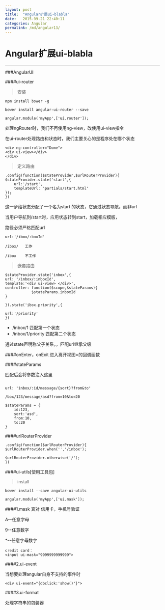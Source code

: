 ```yaml
---
layout: post
title:  "Angular扩展ui-blabla"
date:   2015-09-21 22:40:11
categories: Angular
permalink: /md/angular13/
---
```


Angular扩展ui-blabla
===

---

###AngularUI

####ui-router

> 安装

```
npm install bower -g

bower install angular-ui-router --save
```

```
angular.module('myApp',['ui.router']);

```

处理ngRouter时，我们不再使用ng-view，改使用ui-view指令

在ui-router处理路由和状态时，我们主要关心的是程序处在哪个状态

```
<div ng-controller="Dome">
<div ui-view></div>
</div>
```

> 定义路由

```
.config(function($stateProvider,$urlRouterProvider){
$stateProvider.state('start',{
	url:'/start',
	templateUrl: 'partials/start.html'
});
})
```

这一步给状态分配了一个名为start 的状态，它通过状态导航，而非url

当用户导航到/start时，应用状态转到start，加载相应模版，

路径必须严格匹配url

```
url:'/ibox/:boxId'

/ibox/   工作

/ibox    不工作

```

> 嵌套路由

```
$stateProvider.state('inbox',{
url: '/inbox/:inboxId',
template:'<div ui-view> </div>',
controller: function($scope,$stateParams){
			$stateParams.inboxId
}

}).state('ibox.priority',{

url:'/priority'
})
```


- /inbox/1   匹配第一个状态
- /inbox/1/priority 匹配第二个状态

通过state声明称父子关系，，匹配url继承父级

####onEnter，onExit 进入离开视图=的回调函数

####stateParams

匹配后会将参数注入这里

```

url: 'inbox/:id/message/{sort}?from&to'

/box/123/message/asd?from=10&to=20

$stateParams = {
	id:123,
	sort:'asd',
	from:10,
	to:20
}
```

####urlRouterProvider

```
.config(function($urlRouterProvider){
$urlRouterProvider.when('','/inbox');

$urlRouterProvider.otherwise('/');
})
```


####ui-utils[使用工具包]

> install

```
bower install --save angular-ui-utils

angular.module('myApp',['ui.mask']);
```

####1.mask
真对 信用卡，手机号验证

A--任意字母

9--任意数字

*--任意字母数字

```
credit card：
<input ui-mask="9999999999999">
```

####2.ui-event

当想要处理angular自身不支持的事件时

```
<div ui-event="{dbclick:'show()'}">

```

####3.ui-format

处理字符串的包装器









